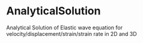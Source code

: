 # AnalyticalSolution
Analytical Solution of Elastic wave equation for velocity/displacement/strain/strain rate in 2D and 3D
